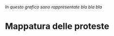 <vegachart schema-url="{{site.baseurl}}/assets/charts/chart_istat.json" style="width: 100%"></vegachart>

_In questo grafico sono rappresentate bla bla bla_

# Mappatura delle proteste

<vegachart schema-url="{{site.baseurl}}/assets/charts/chart_trattori.json" style="width: 100%"></vegachart>